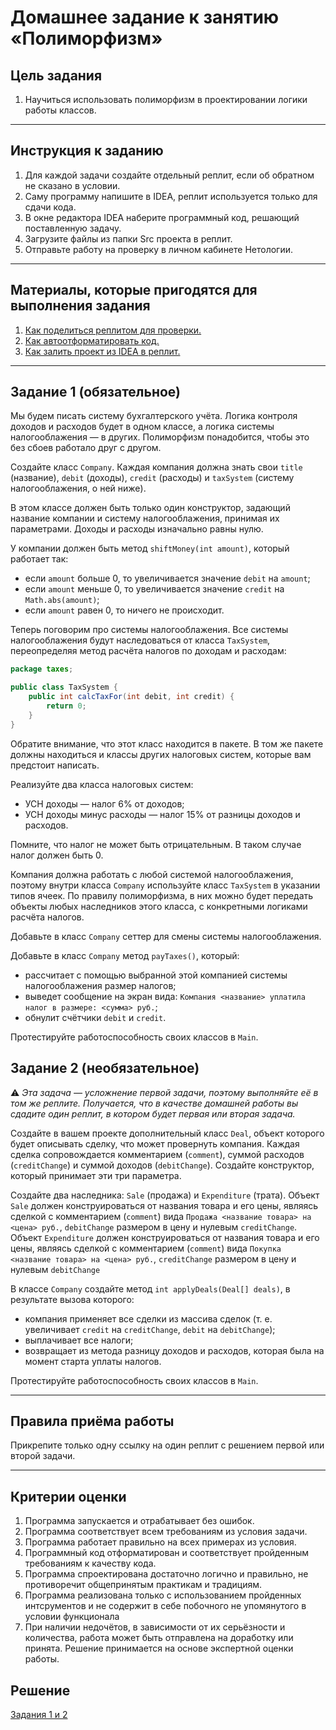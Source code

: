# Домашнее задание к занятию «Полиморфизм»

## Цель задания

1. Научиться использовать полиморфизм в проектировании логики работы классов.

------

## Инструкция к заданию

1. Для каждой задачи создайте отдельный реплит, если об обратном не сказано в условии.
1. Саму программу напишите в IDEA, реплит используется только для сдачи кода.
3. В окне редактора IDEA наберите программный код, решающий поставленную задачу.
5. Загрузите файлы из папки Src проекта в реплит.
6. Отправьте работу на проверку в личном кабинете Нетологии.

------

## Материалы, которые пригодятся для выполнения задания

1. [Как поделиться реплитом для проверки.](https://github.com/netology-code/java-homeworks/blob/java-43/QA_ReplitShare.md)
2. [Как автоотформатировать код.](https://github.com/netology-code/java-homeworks/blob/java-43/QA_Format.md)
3. [Как залить проект из IDEA в реплит.](https://github.com/netology-code/java-homeworks/blob/java-43/QA_ReplitUpload.md)

------

## Задание 1 (обязательное)

Мы будем писать систему бухгалтерского учёта.
Логика контроля доходов и расходов будет в одном классе, а логика системы налогооблажения — в других.
Полиморфизм понадобится, чтобы это без сбоев работало друг с другом.

Создайте класс `Company`. Каждая компания должна знать свои `title` (название), `debit` (доходы), `credit` (расходы) и `taxSystem` (систему налогооблажения, о ней ниже).

В этом классе должен быть только один конструктор, задающий название компании и систему налогооблажения, принимая их параметрами. Доходы и расходы изначально равны нулю.

У компании должен быть метод `shiftMoney(int amount)`, который работает так:

* если `amount` больше 0, то увеличивается значение `debit` на `amount`;
* если `amount` меньше 0, то увеличивается значение `credit` на `Math.abs(amount)`;
* если `amount` равен 0, то ничего не происходит.

Теперь поговорим про системы налогооблажения.
Все системы налогооблажения будут наследоваться от класса `TaxSystem`, переопределяя метод расчёта налогов по доходам и расходам:

```java
package taxes;

public class TaxSystem {
    public int calcTaxFor(int debit, int credit) {
        return 0;
    }
}
```

Обратите внимание, что этот класс находится в пакете. В том же пакете должны находиться и классы других налоговых систем, которые вам предстоит написать.

Реализуйте два класса налоговых систем:

* УСН доходы — налог 6% от доходов;
* УСН доходы минус расходы — налог 15% от разницы доходов и расходов.

Помните, что налог не может быть отрицательным. В таком случае налог должен быть 0.

Компания должна работать с любой системой налогооблажения, поэтому внутри класса `Company` используйте класс `TaxSystem` в указании типов ячеек. По правилу полиморфизма, в них можно будет передать объекты любых наследников этого класса, с конкретными логиками расчёта налогов.

Добавьте в класс `Company` сеттер для смены системы налогооблажения.

Добавьте в класс `Company` метод `payTaxes()`, который:

* рассчитает с помощью выбранной этой компанией системы налогооблажения размер налогов;
* выведет сообщение на экран вида: `Компания <название> уплатила налог в размере: <сумма> руб.`;
* обнулит счётчики `debit` и `credit`.

Протестируйте работоспособность своих классов в `Main`.

## Задание 2 (необязательное)

:warning: _Эта задача — усложнение первой задачи, поэтому выполняйте её в том же реплите. Получается, что в качестве домашней работы вы сдадите один реплит, в котором будет первая или вторая задача._

Создайте в вашем проекте дополнительный класс `Deal`, объект которого будет описывать сделку, что может провернуть компания.
Каждая сделка сопровождается комментарием (`comment`), суммой расходов (`creditChange`) и суммой доходов (`debitChange`).
Создайте конструктор, который принимает эти три параметра.

Создайте два наследника: `Sale` (продажа) и `Expenditure` (трата). Объект `Sale` должен конструироваться от названия товара и его цены, являясь сделкой с комментарием (`comment`) вида `Продажа <название товара> на <цена> руб.`, `debitChange` размером в цену и нулевым `creditChange`. Объект `Expenditure` должен конструироваться от названия товара и его цены, являясь сделкой с комментарием (`comment`) вида `Покупка <название товара> на <цена> руб.`, `creditChange` размером в цену и нулевым `debitChange`

В классе `Company` создайте метод `int applyDeals(Deal[] deals)`, в результате вызова которого:

* компания применяет все сделки из массива сделок (т. е. увеличивает `credit` на `creditChange`, `debit` на `debitChange`);
* выплачивает все налоги;
* возвращает из метода разницу доходов и расходов, которая была на момент старта уплаты налогов.

Протестируйте работоспособность своих классов в `Main`.

------

## Правила приёма работы

Прикрепите только одну ссылку на один реплит с решением первой или второй задачи.

------

## Критерии оценки

1. Программа запускается и отрабатывает без ошибок.
2. Программа соответствует всем требованиям из условия задачи.
3. Программа работает правильно на всех примерах из условия.
4. Программный код отформатирован и соответствует пройденным требованиям к качеству кода.
5. Программа спроектирована достаточно логично и правильно, не противоречит общепринятым практикам и традициям.
6. Программа реализована только с использованием пройденных интсрументов и не содержит в себе побочного не упомянутого в условии функционала
7. При наличии недочётов, в зависимости от их серьёзности и количества, работа может быть отправлена на доработку или принята. Решение принимается на основе экспертной оценки работы.

## Решение

[Задания 1 и 2](https://replit.com/@NewAge1979/Example21-1#Main.java)
